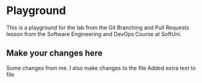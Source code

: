 # Playground
This is a playground for the lab from the Git Branching and Pull Requests lesson from the Software Engineering and DevOps Course at SoftUni.

## Make your changes here
Some changes from me.
I also make changes to the file
Added extra text to file
